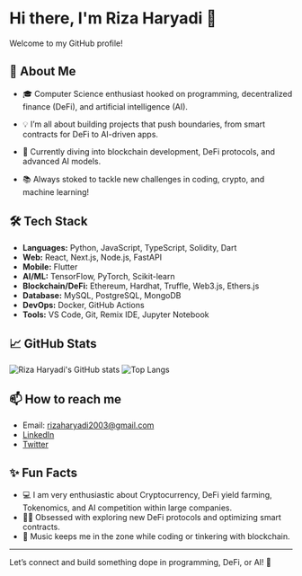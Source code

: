 # Hi there, I'm Riza Haryadi 👋

Welcome to my GitHub profile!

## 🚀 About Me

- 🎓  Computer Science enthusiast hooked on programming, decentralized finance (DeFi), and artificial intelligence (AI).
  
- 💡   I’m all about building projects that push boundaries, from smart contracts for DeFi to AI-driven apps.
  
- 🌱 Currently diving into blockchain development, DeFi protocols, and advanced AI models.
  
- 📚  Always stoked to tackle new challenges in coding, crypto, and machine learning!

## 🛠️ Tech Stack

- **Languages:** Python, JavaScript, TypeScript, Solidity, Dart
- **Web:** React, Next.js, Node.js, FastAPI
- **Mobile:** Flutter
- **AI/ML:** TensorFlow, PyTorch, Scikit-learn
- **Blockchain/DeFi:** Ethereum, Hardhat, Truffle, Web3.js, Ethers.js
- **Database:** MySQL, PostgreSQL, MongoDB
- **DevOps:** Docker, GitHub Actions
- **Tools:** VS Code, Git, Remix IDE, Jupyter Notebook

## 📈 GitHub Stats

![Riza Haryadi's GitHub stats](https://github-readme-stats.vercel.app/api?username=RizaHaryadi2003&show_icons=true&theme=radical)
![Top Langs](https://github-readme-stats.vercel.app/api/top-langs/?username=RizaHaryadi2003&layout=compact&theme=radical)

## 📫 How to reach me

- Email: rizaharyadi2003@gmail.com
- [LinkedIn](https://www.linkedin.com/in/riza-haryadi)
- [Twitter](https://twitter.com/rizaharyadi_)

## ✨ Fun Facts

- 💻 I am very enthusiastic about Cryptocurrency, DeFi yield farming, Tokenomics, and AI competition within large companies.
- 🧑‍💻 Obsessed with exploring new DeFi protocols and optimizing smart contracts.
- 🎵 Music keeps me in the zone while coding or tinkering with blockchain.
---

Let’s connect and build something dope in programming, DeFi, or AI! 🚀
